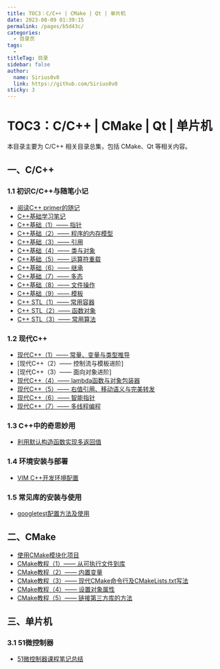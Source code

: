 ```yaml
---
title: TOC3：C/C++ | CMake | Qt | 单片机
date: 2023-08-09 01:39:15
permalink: /pages/b5d43c/
categories:
  - 目录页
tags:
  - 
titleTag: 目录
sidebar: false
author:
  name: Sirius0v0
  link: https://github.com/Sirius0v0
sticky: 3
---
```

# TOC3：C/C++ | CMake | Qt | 单片机

本目录主要为 C/C++ 相关目录总集，包括 CMake、Qt 等相关内容。

<!-- more -->

## 一、C/C++
### 1.1 初识C/C++与随笔小记
+ [阅读C++ primer的随记](https://sirius0v0.github.io/pages/4a029d/)
+ [C++基础学习笔记](https://sirius0v0.github.io/pages/1d02ef/)
+ [C++基础（1）—— 指针](https://sirius0v0.github.io/pages/2d4aff/)
+ [C++基础（2）—— 程序的内存模型](https://sirius0v0.github.io/pages/dcbb25/)
+ [C++基础（3）—— 引用](https://sirius0v0.github.io/pages/f02aca/)
+ [C++基础（4）—— 类与对象](https://sirius0v0.github.io/pages/d26468/)
+ [C++基础（5）—— 运算符重载](https://sirius0v0.github.io/pages/b2a23f/)
+ [C++基础（6）—— 继承](https://sirius0v0.github.io/pages/57adc7/)
+ [C++基础（7）—— 多态](https://sirius0v0.github.io/pages/479cfd/)
+ [C++基础（8）—— 文件操作](https://sirius0v0.github.io/pages/e0a729/)
+ [C++基础（9）—— 模板](https://sirius0v0.github.io/pages/169f91/)
+ [C++ STL（1）—— 常用容器](https://sirius0v0.github.io/pages/d1cc88/)
+ [C++ STL（2）—— 函数对象](https://sirius0v0.github.io/pages/68794f/)
+ [C++ STL（3）—— 常用算法](https://sirius0v0.github.io/pages/9346f0/)


### 1.2 现代C++
+ [现代C++（1）—— 常量、变量与类型推导](https://sirius0v0.github.io/pages/179db6/)
+ [现代C++（2）—— 控制流与模板进阶]
+ [现代C++（3）—— 面向对象进阶]
+ [现代C++（4）—— lambda函数与对象包装器](https://sirius0v0.github.io/pages/099339/)
+ [现代C++（5）—— 右值引用、移动语义与完美转发](https://sirius0v0.github.io/pages/c8d03b/)
+ [现代C++（6）—— 智能指针](https://sirius0v0.github.io/pages/f75e67/)
+ [现代C++（7）—— 多线程编程](https://sirius0v0.github.io/pages/3b0f47/)

### 1.3 C++中的奇思妙用
+ [利用默认构造函数实现多返回值](https://sirius0v0.github.io/pages/a75790/)

### 1.4 环境安装与部署
+ [VIM C++开发环境配置](https://sirius0v0.github.io/pages/7035ac/)

### 1.5 常见库的安装与使用
+ [googletest配置方法及使用](https://sirius0v0.github.io/pages/cc5b03/)

## 二、CMake
+ [使用CMake模块化项目](https://sirius0v0.github.io/pages/6f3563/)
+ [CMake教程（1）—— 从可执行文件到库](https://sirius0v0.github.io/pages/88d0a9/)
+ [CMake教程（2）—— 内置变量](https://sirius0v0.github.io/pages/74cb4c/)
+ [CMake教程（3）—— 现代CMake命令行及CMakeLists.txt写法](https://sirius0v0.github.io/pages/4e3aef/)
+ [CMake教程（4）—— 设置对象属性](https://sirius0v0.github.io/pages/4b55a7/)
+ [CMake教程（5）—— 链接第三方库的方法](https://sirius0v0.github.io/pages/e72f2f/)

## 三、单片机
### 3.1 51微控制器
+ [51微控制器课程笔记总结](https://sirius0v0.github.io/pages/82a142/)